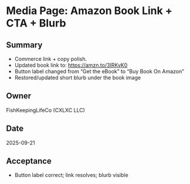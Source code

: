 # Media Page: Amazon Book Link + CTA + Blurb

## Summary
- Commerce link + copy polish.
- Updated book link to: https://amzn.to/3IRKvK0
- Button label changed from “Get the eBook” to “Buy Book On Amazon”
- Restored/updated short blurb under the book image

## Owner
FishKeepingLifeCo (CXLXC LLC)

## Date
2025-09-21

## Acceptance
- Button label correct; link resolves; blurb visible
